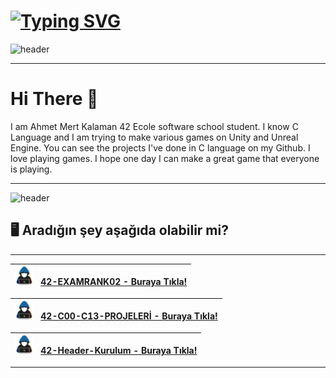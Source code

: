 # <a href="https://git.io/typing-svg"><img src="https://readme-typing-svg.herokuapp.com?font=Fira+Code&weight=800&size=21&pause=1000&color=0B273452&center=true&multiline=true&width=435&lines42+Ecole+ahkalama" alt="Typing SVG" /></a>

![header](https://capsule-render.vercel.app/api?type=wave&color=gradient&height=300&section=header&text=&fontSize=90)


---------

# Hi There 👋

I am Ahmet Mert Kalaman 42 Ecole software school student. I know C Language and I am trying to make various games on Unity and Unreal Engine. You can see the projects I've done in C language on my Github. I love playing games. I hope one day I can make a great game that everyone is playing.



-------

![header](https://capsule-render.vercel.app/api?type=wave&color=gradient&height=300&section=footer&text=&fontSize=90)

## 🖥️ Aradığın şey aşağıda olabilir mi? 
****************************
| <picture><img src = "https://github.com/0xAbdulKhalid/0xAbdulKhalid/raw/main/assets/mdImages/about_me.gif" width = 30px></picture>  &nbsp; [42-EXAMRANK02 - Buraya Tıkla!](https://github.com/ahkalama/42-EXAMRANK02)       | 
|-----------------------------------------| 

| <picture><img src = "https://github.com/0xAbdulKhalid/0xAbdulKhalid/raw/main/assets/mdImages/about_me.gif" width = 30px></picture>  &nbsp; [42-C00-C13-PROJELERİ - Buraya Tıkla!](https://github.com/ahkalama/42-Piscine-C00-C13)       | 
|-----------------------------------------| 

| <picture><img src = "https://github.com/0xAbdulKhalid/0xAbdulKhalid/raw/main/assets/mdImages/about_me.gif" width = 30px></picture>  &nbsp; [42-Header-Kurulum - Buraya Tıkla!](https://github.com/ahkalama/42-HEADER)       | 
|-----------------------------------------| 
****************************

